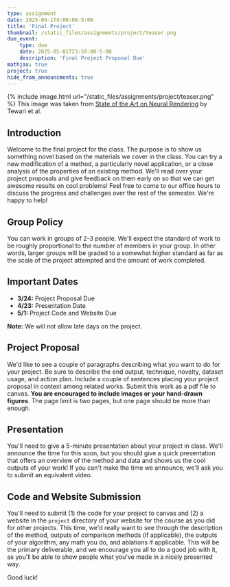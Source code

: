 ```yaml
---
type: assignment
date: 2025-04-1T4:00:00-5:00
title: 'Final Project'
thumbnail: /static_files/assignments/project/teaser.png
due_event:
    type: due
    date: 2025-05-01T23:59:00-5:00
    description: 'Final Project Proposal Due'
mathjax: true
project: true
hide_from_announcments: true
---
```



{% include image.html url="/static_files/assignments/project/teaser.png" %}
This image was taken from [State of the Art on Neural Rendering](https://arxiv.org/abs/2004.03805) by Tewari et al.

<!-- --


Title | Authors | link
---|---| ---
Generative Co-learning for Image Segmentation | Robert Skinker, Eric Youn | [link](https://www.andrew.cmu.edu/course/16-726-sp23/projects/rskinker/projfinal/)
Concept Ablation in Diffusion Models | Anusha Kamath, Naveen Suresh, Srikumar Subramanian | [link](https://www.andrew.cmu.edu/course/16-726-sp23/projects/naveensu/project/)
Generative Models for Illumination Recovery in Low Light |  Adithya Praveen, Lulu Ricketts, Shruti Nair | [link](https://www.andrew.cmu.edu/course/16-726-sp23/projects/apraveen/project/)
Text-to-Style Reconstruction for Diffusion Style Transfer | Shun Tomita | [link](https://www.andrew.cmu.edu/course/16-726-sp23/projects/stomita/project/)
MaskGIT-Edit | Joel Ye | [link](https://www.andrew.cmu.edu/course/16-726-sp23/projects/joelye/project/)
Supporting Cultural Representation in Text-to-Image Generation | Zhixuan Liu, Beverley-Claire Okogwu | [link](https://www.andrew.cmu.edu/course/16-726-sp23/projects/zhixuan2/project/)
TellUrTale | Eileen Li, Simon Seo, Yu-Hsuan Yeh | [link](https://www.andrew.cmu.edu/course/16-726-sp23/projects/myunggus/project/)
Controllable LiDAR Scene Generation with Diffusion Models |  Haoxi Ran | [link](https://www.andrew.cmu.edu/course/16-726-sp23/projects/hran/project/)
Spatial-Temporal Domain Adaptation via Cycle-Consistent Adverserial Network | Nasrin Kalanat | [link](https://www.andrew.cmu.edu/course/16-726-sp23/projects/nkalanat/project/)
Visual Model Diagnosis by Style Counterfactual Synthesis | Jinqi Luo, Yinong Wang | [link](https://www.andrew.cmu.edu/course/16-726-sp23/projects/yinongwa/project/)
Contrastive Unpaired MRI Harmonization | Maxwell Reynolds | [link](https://www.andrew.cmu.edu/course/16-726-sp23/projects/maxwellr/project/)
Temporally Consistent Video Retargeting without Dependence on Sequential Data | Shihao Shen, Abishek Pavani | [link](https://www.andrew.cmu.edu/course/16-726-sp23/projects/shihaosh/project/)
Let's try and pose? | Ninaad Rao, Anusha Rao, Greeshma Karanth | [link](https://www.andrew.cmu.edu/course/16-726-sp23/projects/grk/project/)
Ancient to Modern Photos using GANs | Akhil Eppa, Roshini Rajesh Kannan, Sanjana Moudgalya | [link](https://www.andrew.cmu.edu/course/16-726-sp23/projects/aeppa/project/)
Erase-Anything with Text Prompts | Sayali Deshpande | [link](https://www.andrew.cmu.edu/course/16-726-sp23/projects/sayalidd/project/)
Language-driven Human Pose Animation | Lia Coleman | [link](https://www.andrew.cmu.edu/course/16-726-sp23/projects/liac/proj_final/)
Manifold Contrastive Learning for Unpaired Image-to-image Translation | Shen Zheng, Qiyu Chen | [link](https://www.andrew.cmu.edu/course/16-726-sp23/projects/qiyuc/project/)
Improving Text-to-Image Synthesis with GigaGAN and Novel Filter Bank | Zhiyi Shi, Linji Wang | [link](https://www.andrew.cmu.edu/course/16-726-sp23/projects/linjiw/project/)
GANs to Understand How the Human Brain Makes Sense of Natural Scenes | Tejas Bana | [link](https://www.andrew.cmu.edu/course/16-726-sp23/projects/tbana/project/)
Real-Time Style Transfer for VR Experiences | Mitchell Foo | [link](https://www.andrew.cmu.edu/course/16-726-sp23/projects/mfoo/project/)
Stable Diffusion for UI Generation | Faria Huq | [link](https://www.andrew.cmu.edu/course/16-726-sp23/projects/fhuq/project/)
Latent Light Field Diffusion for 3D Generation | Ruihan Gao, Hanzhe Hu | [link](https://www.andrew.cmu.edu/course/16-726-sp23/projects/hanzheh/project/)
Neural Object Relighting | George Ralph, William Giraldo | [link](https://www.andrew.cmu.edu/course/16-726-sp23/projects/gdr/project/)
Controllable Video Generation with Stable Diffusion | Haoyang He | [link](https://www.andrew.cmu.edu/course/16-726-sp23/projects/hhe2/project/)
Multi-Modal Instruction Image Editing | Tiancheng Zhao, Chia-Chun Hsieh | [link](https://www.andrew.cmu.edu/course/16-726-sp23/projects/tianchen/project/)

<br/>
Congratulations to all students for their amazing works! 
<br/> -->

## Introduction

Welcome to the final project for the class. The purpose is to show us something novel based on the materials we cover in the class. You can try a new modification of a method, a particularly novel application, or a close analysis of the properties of an existing method. We'll read over your project proposals and give feedback on them early on so that we can get awesome results on cool problems! Feel free to come to our office hours to discuss the progress and challenges over the rest of the semester. We're happy to help!

## Group Policy
You can work in groups of 2-3 people. We'll expect the standard of work to be roughly proportional to the number of members in your group. In other words, larger groups will be graded to a somewhat higher standard as far as the scale of the project attempted and the amount of work completed.

## Important Dates
* __3/24:__ Project Proposal Due 
* __4/23:__ Presentation Date 
* __5/1:__ Project Code and Website Due 

__Note:__ We will not allow late days on the project.


## Project Proposal
We'd like to see a couple of paragraphs describing what you want to do for your project. Be sure to describe the end output, technique, novelty, dataset usage, and action plan. Include a couple of sentences placing your project proposal in context among related works. Submit this work as a pdf file to canvas. **You are encouraged to include images or your hand-drawn figures**. The page limit is two pages, but one page should be more than enough. 

## Presentation
You'll need to give a 5-minute presentation about your project in class. We'll announce the time for this soon, but you should give a quick presentation that offers an overview of the method and data and shows us the cool outputs of your work! If you can't make the time we announce, we'll ask you to submit an equivalent video.

## Code and Website Submission

You'll need to submit (1) the code for your project to canvas and (2) a website in the `project` directory of your website for the course as you did for other projects. This time, we'd really want to see through the description of the method, outputs of comparison methods (if applicable), the outputs of your algorithm, any math you do, and ablations if applicable. This will be the primary deliverable, and we encourage you all to do a good job with it, as you'll be able to show people what you've made in a nicely presented way.

Good luck!
